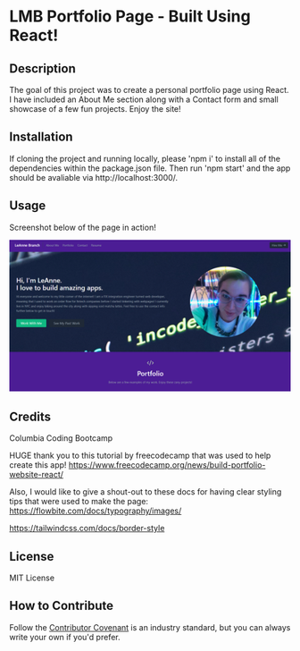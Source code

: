 # LMB Portfolio Page - Built Using React!

## Description

The goal of this project was to create a personal portfolio page using React. I have included an About Me section along with a Contact form and small showcase of a few fun projects. Enjoy the site!

## Installation

If cloning the project and running locally, please 'npm i' to install all of the dependencies within the package.json file. Then run 'npm start' and the app should be avaliable via http://localhost:3000/.

## Usage

Screenshot below of the page in action!

![page screenshot](./public/reactportscreenshot.png)

## Credits

Columbia Coding Bootcamp

HUGE thank you to this tutorial by freecodecamp that was used to help create this app!
https://www.freecodecamp.org/news/build-portfolio-website-react/

Also, I would like to give a shout-out to these docs for having clear styling tips that were used to make the page:
https://flowbite.com/docs/typography/images/

https://tailwindcss.com/docs/border-style

## License

MIT License

## How to Contribute

Follow the [Contributor Covenant](https://www.contributor-covenant.org/) is an industry standard, but you can always write your own if you'd prefer.
